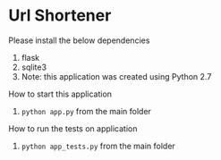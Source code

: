 # Url Shortener

Please install the below dependencies
1. flask
2. sqlite3
3. Note: this application was created using Python 2.7

How to start this application
1. `python app.py` from the main folder

How to run the tests on application
1. `python app_tests.py` from the main folder